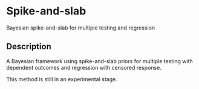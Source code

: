 # Spike-and-slab

Bayesian spike-and-slab for multiple testing and regression

## Description

A Bayesian framework using spike-and-slab priors for multiple testing with dependent outcomes and regression with censored response.

This method is still in an experimental stage. 